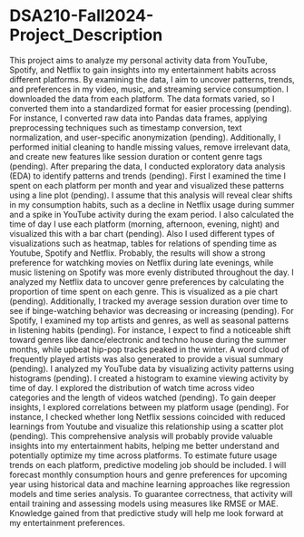 # DSA210-Fall2024-Project_Description

This project aims to analyze my personal activity data from YouTube, Spotify, and Netflix to gain insights into my entertainment habits across different platforms. By examining the data, I aim to uncover patterns, trends, and preferences in my video, music, and streaming service consumption.
I downloaded the data from each platform. The data formats varied, so I converted them into a standardized format for easier processing (pending). For instance, I converted raw data into Pandas data frames, applying preprocessing techniques such as timestamp conversion, text normalization, and user-specific anonymization (pending). Additionally, I performed initial cleaning to handle missing values, remove irrelevant data, and create new features like session duration or content genre tags (pending).
After preparing the data, I conducted exploratory data analysis (EDA) to identify patterns and trends (pending). First I examined the time I spent on each platform per month and year and visualized these patterns using a line plot (pending). I assume that this analysis will reveal clear shifts in my consumption habits, such as a decline in Netflix usage during summer and a spike in YouTube activity during the exam period. I also calculated the time of day I use each platform (morning, afternoon, evening, night) and visualized this with a bar chart (pending). Also I used different types of visualizations such as heatmap, tables for relations of spending time as Youtube, Spotify and Netflix. Probably, the results will show a strong preference for watchking movies on Netflix during late evenings, while music listening on Spotify was more evenly distributed throughout the day.
I analyzed my Netflix data to uncover genre preferences by calculating the proportion of time spent on each genre. This is visualized as a pie chart (pending). Additionally, I tracked my average session duration over time to see if binge-watching behavior was decreasing or increasing (pending).
For Spotify, I examined my top artists and genres, as well as seasonal patterns in listening habits (pending). For instance, I expect to find a noticeable shift toward genres like dance/electronic and techno house during the summer months, while upbeat hip-pop tracks peaked in the winter. A word cloud of frequently played artists was also generated to provide a visual summary (pending).
I analyzed my YouTube data by visualizing activity patterns using histograms (pending). I created a histogram to examine viewing activity by time of day. I explored the distribution of watch time across video categories and the length of videos watched (pending).
To gain deeper insights, I explored correlations between my platform usage (pending). For instance, I checked whether long Netflix sessions coincided with reduced learnings from Youtube and visualize this relationship using a scatter plot (pending). This comprehensive analysis will probably provide valuable insights into my entertainment habits, helping me better understand and potentially optimize my time across platforms.
To estimate future usage trends on each platform, predictive modeling job should be included. I will forecast monthly consumption hours and genre preferences for upcoming year using historical data and machine learning approaches like regression models and time series analysis. To guarantee correctness, that activity will entail training and assessing models using measures like RMSE or MAE. Knowledge gained from that predictive study will help me look forward at my entertainment preferences.
